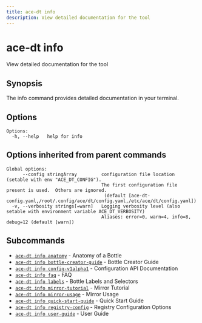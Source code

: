 ```yaml
---
title: ace-dt info
description: View detailed documentation for the tool
---
```


<!--
This documentation is auto generated by a script.
Please do not edit this file directly.
-->

<!-- markdownlint-disable-next-line single-title -->
# ace-dt info

View detailed documentation for the tool

## Synopsis

The info command provides detailed documentation in your terminal.

## Options

```plaintext
Options:
  -h, --help   help for info
```

## Options inherited from parent commands

```plaintext
Global options:
      --config stringArray         configuration file location (setable with env "ACE_DT_CONFIG").
                                   The first configuration file present is used.  Others are ignored.
                                    (default [ace-dt-config.yaml,/root/.config/ace/dt/config.yaml,/etc/ace/dt/config.yaml])
  -v, --verbosity strings[=warn]   Logging verbosity level (also setable with environment variable ACE_DT_VERBOSITY)
                                   Aliases: error=0, warn=4, info=8, debug=12 (default [warn])
```

## Subcommands

- [`ace-dt info anatomy`](anatomy.md) - Anatomy of a Bottle
- [`ace-dt info bottle-creator-guide`](bottle-creator-guide.md) - Bottle Creator Guide
- [`ace-dt info config-v1alpha1`](config-v1alpha1.md) - Configuration API Documentation
- [`ace-dt info faq`](faq.md) - FAQ
- [`ace-dt info labels`](labels.md) - Bottle Labels and Selectors
- [`ace-dt info mirror-tutorial`](mirror-tutorial.md) - Mirror Tutorial
- [`ace-dt info mirror-usage`](mirror-usage.md) - Mirror Usage
- [`ace-dt info quick-start-guide`](quick-start-guide.md) - Quick Start Guide
- [`ace-dt info registry-config`](registry-config.md) - Registry Configuration Options
- [`ace-dt info user-guide`](user-guide.md) - User Guide

